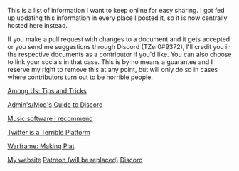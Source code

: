 This is a list of information I want to keep online for easy sharing. I got fed up updating this information in every place I posted it, so it is now centrally hosted here instead.

If you make a pull request with changes to a document and it gets accepted or you send me suggestions through Discord (TZer0#9372), I'll credit you in the respective documents as a contributor if you'd like. You can also choose to link your socials in that case.
This is by no means a guarantee and I reserve my right to remove this at any point, but will only do so in cases where contributors turn out to be horrible people.

[Among Us: Tips and Tricks](/amongus.html)

[Admin's/Mod's Guide to Discord](/discord.html)

[Music software I recommend](/musicsoft.html)

[Twitter is a Terrible Platform](/twitterterrible.html)

[Warframe: Making Plat](/warframeplat.html)

[My website](https://underhound.eu) [Patreon (will be replaced)](https://www.patreon.com/TZer0) [Discord](https://discord.gg/rfTtXW3)
